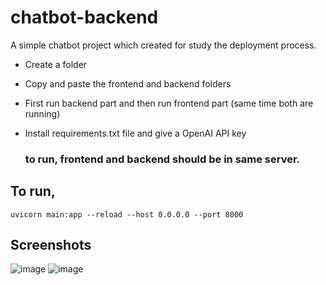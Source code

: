 # chatbot-backend
A simple chatbot project which created for study the deployment process.

- Create a folder
- Copy and paste the frontend and backend folders
- First run backend part and then run frontend part (same time both are running)
- Install requirements.txt file and give a OpenAI API key

  ### to run, frontend and backend should be in same server.

## To run, 
```
uvicorn main:app --reload --host 0.0.0.0 --port 8000
```

## Screenshots
![image](https://github.com/user-attachments/assets/abd2d0d7-2d0a-418b-aab9-b2c8c32fdbd1)
![image](https://github.com/user-attachments/assets/d9bb746c-d69c-4cd8-8c3a-d6fff96a1e6f)

